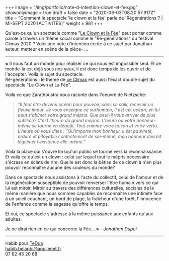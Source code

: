 +++
image = "/img/portfolio/note-d-intention-clown-et-fee.jpg"
showonlyimage = true
draft = false
date = "2020-06-03T08:20:57.917Z"
title = "Comment le spectacle 'le clown et la fée' parle de 'Régénérations'? | MI-SEPT 2020 [ACTIVITÉS]"
weight = 981
+++


Qu'est-ce qu'un spectacle comme "[Le Clown et la Fée](https://www.leclownetlafee.fr)" peut porter comme parole à travers un thème social comme le "Ré-générations" du festival Climax 2020 ?
Voici une note d'intention écrite à ce sujet par Jonathan -auteur, metteur en scène de la pièce- ...
<!--more-->

---

**«** Il nous faut un monde pour réaliser ce qui nous est impossible seul. Et ce monde-là est déjà sous nos yeux, il est donc temps de les ouvrir et de l'accepter. Voilà le sujet du spectacle.   
Ré-générations : le thème de [ce Climax](https://climaxfestival.fr/) est aussi l'exact double sujet du spectacle "Le Clown et La Fée".   

Voilà ce que Zarathoustra nous raconte dans l'oeuvre de Nietzsche:

>*"Il faut être devenu océan pour pouvoir, sans se salir, recevoir un fleuve impur. Je vous enseigne ce surhumain, il est cet océan, en lui peut s'abîmer votre grand mépris. Que peut-il vous arriver de plus sublime? C'est l'heure du grand mépris. L'heure où votre bonheur-même se tourne en dégoût. Tout comme votre raison et votre vertu. L'heure où vous dites : "Qu'importe mon bonheur, il est pauvreté, ordure et pitoyable contentement de soi-même, mon bonheur devrait légitimer l'existence elle-même."*  
  

Voilà la place qui s'ouvre lorsqu'un public se tourne vers la reconnaissance. Et voilà ce qu'est un clown : celui sur lequel tout le mépris nécessaire s'écrase en éclats de rire. 
Quelle est donc la bêtise de ce clown à n'en plus pouvoir reconnaître aucune des couleurs du monde?  

Dans ce spectacle nous assistons à l'acte du collectif, celui de l'amour et de la régénération susceptible de pouvoir renverser l'être humain vers ce qui lui est miroir. 
Miroir au travers des différences culturelles, sociales de la même manière que nous sommes capables de reconnaître une intimité face à un soleil couchant, un bord de plage, la fraîcheur d'une forêt, l'innocence de l'enfance comme la sagesse qu'offre le temps.   
 
Et oui, ce spectacle s'adresse à la même puissance aux enfants qu'aux adultes.   

Je ne dirai rien en ce qui concerne la Fée... **»** - *Jonathan Dupui*

---

Habib pour [TeDua](https://www.association-tedua.fr/)  
habib.belaribi@aquilenet.fr  
07 82 43 20 68

